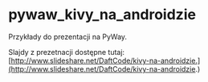 # pywaw_kivy_na_androidzie

Przykłady do prezentacji na PyWay.

Slajdy z prezetnacji dostępne tutaj:
[http://www.slideshare.net/DaftCode/kivy-na-androidzie.](http://www.slideshare.net/DaftCode/kivy-na-androidzie.)


